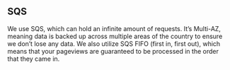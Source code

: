 ## SQS

We use SQS, which can hold an infinite amount of requests. It’s Multi-AZ, meaning data is backed up across multiple areas of the country to ensure we don’t lose any data. We also utilize SQS FIFO (first in, first out), which means that your pageviews are guaranteed to be processed in the order that they came in.
